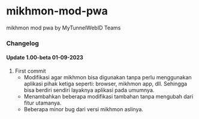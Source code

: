 # mikhmon-mod-pwa
mikhmon mod pwa by MyTunnelWebID Teams


### Changelog

#### Update 1.00-beta 01-09-2023
1. First commit
	- Modifikasi agar mikhmon bisa digunakan tanpa perlu menggunakan aplikasi pihak ketiga seperti: browser, mikhmon app, dll. Sehingga bisa berdiri sendiri layaknya aplikasi pada umumnya.
	- Menambahkan beberapa modifikasi tambahan tanpa mengubah dari fitur utamanya.
	- Beberapa minor bug dari versi mikhmon aslinya.